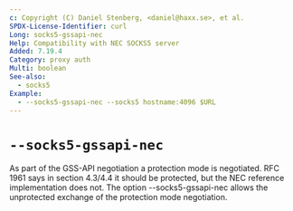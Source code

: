 ```yaml
---
c: Copyright (C) Daniel Stenberg, <daniel@haxx.se>, et al.
SPDX-License-Identifier: curl
Long: socks5-gssapi-nec
Help: Compatibility with NEC SOCKS5 server
Added: 7.19.4
Category: proxy auth
Multi: boolean
See-also:
  - socks5
Example:
  - --socks5-gssapi-nec --socks5 hostname:4096 $URL
---
```


# `--socks5-gssapi-nec`

As part of the GSS-API negotiation a protection mode is negotiated. RFC 1961
says in section 4.3/4.4 it should be protected, but the NEC reference
implementation does not. The option --socks5-gssapi-nec allows the
unprotected exchange of the protection mode negotiation.
